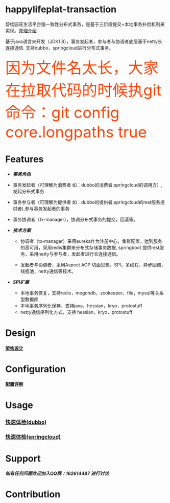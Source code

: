 happylifeplat-transaction
=================

碧桂园旺生活平台强一致性分布式事务，是基于三阶段提交+本地事务补偿机制来实现。[原理介绍](http://www.hollischuang.com/archives/681)

基于java语言来开发（JDK1.8），事务发起者，参与者与协调者底层基于netty长连接通信.
支持dubbo，springcloud进行分布式事务。

<font color=#FF4500 size=20>因为文件名太长，大家在拉取代码的时候执git命令：git config core.longpaths true</font>

 # Features

 * ***事务角色***

  * 事务发起者（可理解为消费者 如：dubbo的消费者,springcloud的调用方）,发起分布式事务

  * 事务参与者（可理解为提供者 如：dubbo的提供者,springcloud的rest服务提供者),参与事务发起者的事务

  * 事务协调者（tx-manager），协调分布式事务的提交，回滚等。

 * ***技术方案***

   * 协调者（tx-manager）采用eureka作为注册中心，集群配置，达到服务的高可用，采用redis集群来分布式存储事务数据, springboot 提供rest服务，采用netty与参与者，发起者进行长连接通信。

   * 发起者与协调者，采用Aspect AOP 切面思想，SPI，多线程，异步回调，线程池，netty通信等技术。


 * ***SPI扩展***
     * 本地事务恢复，支持redis，mogondb，zookeeper，file，mysql等关系型数据库
     * 本地事务序列化保存，支持java，hessian，kryo，protostuff
     * netty通信序列化方式，支持 hessian，kryo，protostuff

# Design
 #### [架构设计](https://github.com/yu199195/happylifeplat-transaction/wiki/design)



#   Configuration

  
  ####  [配置详解](https://github.com/yu199195/happylifeplat-transaction/wiki/configuration%EF%BC%88%E9%85%8D%E7%BD%AE%E8%AF%A6%E8%A7%A3%EF%BC%89)
  

# Usage  

   ### [快速体检(dubbo)](https://github.com/yu199195/happylifeplat-transaction/wiki/quick-start-%EF%BC%88dubbo%EF%BC%89)

   ### [快速体检(springcloud)](https://github.com/yu199195/happylifeplat-transaction/wiki/quick-start-%EF%BC%88springcloud%EF%BC%89)

  

 # Support
   ##### 如有任何问题欢迎加入QQ群：162614487 进行讨论
  

 # Contribution
